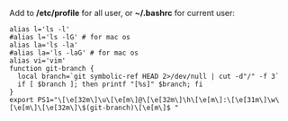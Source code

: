 Add to **/etc/profile** for all user, or **~/.bashrc** for current user:
```
alias l='ls -l'
#alias l='ls -lG' # for mac os
alias la='ls -la'
#alias la='ls -laG' # for mac os
alias vi='vim'
function git-branch {
  local branch=`git symbolic-ref HEAD 2>/dev/null | cut -d"/" -f 3`
  if [ $branch ]; then printf "[%s]" $branch; fi
}
export PS1="\[\e[32m\]\u\[\e[m\]@\[\e[32m\]\h\[\e[m\]:\[\e[31m\]\w\[\e[m\]\[\e[32m\]\$(git-branch)\[\e[m\]$ "
```
